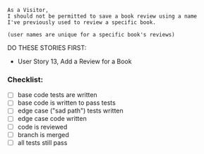 ```
As a Visitor,
I should not be permitted to save a book review using a name
I've previously used to review a specific book.

(user names are unique for a specific book's reviews)
```

DO THESE STORIES FIRST:
- User Story 13, Add a Review for a Book

### Checklist:

- [ ] base code tests are written
- [ ] base code is written to pass tests
- [ ] edge case ("sad path") tests written
- [ ] edge case code written
- [ ] code is reviewed
- [ ] branch is merged
- [ ] all tests still pass
